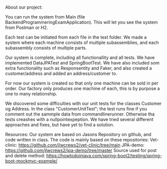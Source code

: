 About our project:

You can run the system from Main (file BackendProgrammeringExamApplication).
This will let you see the system from Postman or H2.

Each test can be initiated from each file in the test folder.
We made a system where each machine consists of multiple subassemblies, and each
subassembly consists of multiple parts.

Our system is complete, including all functionallity and all tests.
We have implemented DataJPATest and SpringBootTest.
We have also included som extra functionality such as Responsentity and Faker,
and also created a customer/address and added an address/customer to.

For now our system is created so that only one machine can be sold in per order.
Our factory only produces one machine of each, this is by purpose a one to many relationship.

We discovered some difficulties with our unit tests for the classes Customer og Address.
In the class "CustomerUnitTest"; the test runs fine if you comment out the sammple data from commandlinerunner.
Otherwise tha tests creashes with a nullpointexpeption. We have tried several different approaches and fixes, but have yet to find a solution. 

Resources:
Our system are based on Jasons Repository on github, and code written in class.
The code is mainly based on these repositories:
Vet-clinic: https://github.com/jlwcrews2/vet-clinic/tree/main
JPA-demo: https://github.com/jlwcrews2/jpa-demo/tree/master
Source used for post and delete method: https://howtodoinjava.com/spring-boot2/testing/spring-boot-mockmvc-example/


